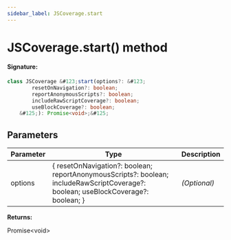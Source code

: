 ```yaml
---
sidebar_label: JSCoverage.start
---
```


# JSCoverage.start() method

#### Signature:

```typescript
class JSCoverage &#123;start(options?: &#123;
        resetOnNavigation?: boolean;
        reportAnonymousScripts?: boolean;
        includeRawScriptCoverage?: boolean;
        useBlockCoverage?: boolean;
    &#125;): Promise<void>;&#125;
```

## Parameters

| Parameter | Type                                                                                                                                         | Description  |
| --------- | -------------------------------------------------------------------------------------------------------------------------------------------- | ------------ |
| options   | &#123; resetOnNavigation?: boolean; reportAnonymousScripts?: boolean; includeRawScriptCoverage?: boolean; useBlockCoverage?: boolean; &#125; | _(Optional)_ |

**Returns:**

Promise&lt;void&gt;
